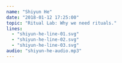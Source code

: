 ```yaml
---
name: "Shiyun He"
date: "2018-01-12 17:25:00"
topic: "Ritual Lab: Why we need rituals."
lines: 
  - "shiyun-he-line-01.svg"
  - "shiyun-he-line-02.svg"
  - "shiyun-he-line-03.svg"
audio: "shiyun-he-audio.mp3"
---
```

